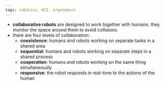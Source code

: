 ```yaml
---
tags: robotics, HCI, ergonomics
---
```


- **collaborative robots** are designed to work together with humans. they monitor the space around them to avoid collisions.
- there are four levels of collaboration:
	- **coexistence**: humans and robots working on separate tasks in a shared area
	- **sequential**: humans and robots working on separate steps in a shared process
	- **cooperation**: humans and robots working on the same thing simultaneously
	- **responsive**: the robot responds in real-time to the actions of the human